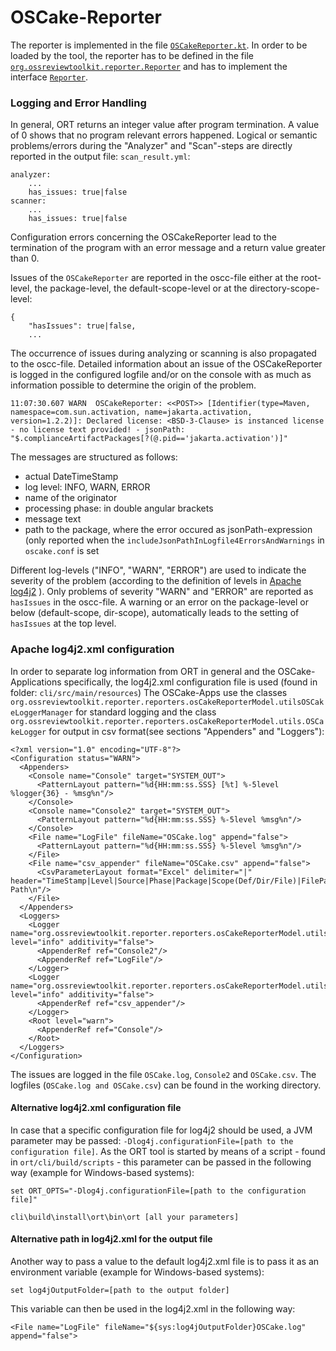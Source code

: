 # OSCake-Reporter

The reporter is implemented in the file [`OSCakeReporter.kt`](https://github.com/telekom/ort/blob/oscake-reporter/reporter/src/main/kotlin/reporters/OSCakeReporter.kt). In order to be loaded by the tool, the reporter has to be defined in the file [`org.ossreviewtoolkit.reporter.Reporter`](https://github.com/telekom/ort/blob/oscake-reporter/reporter/src/main/resources/META-INF/services/org.ossreviewtoolkit.reporter.Reporter) and has to implement the interface [`Reporter`](https://github.com/telekom/ort/blob/oscake-reporter/reporter/src/main/kotlin/Reporter.kt).

### Logging and Error Handling
In general, ORT returns an integer value after program termination. A value of 0 shows that no program relevant errors happened. Logical or semantic problems/errors during the "Analyzer" and "Scan"-steps are directly reported in the output file: `scan_result.yml`:
```
analyzer:
    ...
    has_issues: true|false
scanner:
    ...
    has_issues: true|false
```

Configuration errors concerning the OSCakeReporter lead to the termination of the program with an error message and a return value greater than 0.

Issues of the `OSCakeReporter` are reported in the oscc-file either at the root-level, the package-level, the default-scope-level or at the directory-scope-level:
```
{
	"hasIssues": true|false,
	...
```
The occurrence of issues during analyzing or scanning is also propagated to the oscc-file. Detailed information about an issue of the OSCakeReporter is logged in the configured logfile and/or on the console with as much as information possible to determine the origin of the problem.

```
11:07:30.607 WARN  OSCakeReporter: <<POST>> [Identifier(type=Maven, namespace=com.sun.activation, name=jakarta.activation, version=1.2.2)]: Declared license: <BSD-3-Clause> is instanced license - no license text provided! - jsonPath: "$.complianceArtifactPackages[?(@.pid=='jakarta.activation')]"
```

The messages are structured as follows:
- actual DateTimeStamp
- log level: INFO, WARN, ERROR
- name of the originator
- processing phase: in double angular brackets
- message text
- path to the package, where the error occured as jsonPath-expression (only reported when the `includeJsonPathInLogfile4ErrorsAndWarnings` in `oscake.conf` is set 

Different log-levels ("INFO", "WARN", "ERROR") are used to indicate the severity of the problem (according to the definition of levels in [Apache log4j2](https://logging.apache.org/log4j/2.x/) ). Only problems of severity "WARN" and "ERROR" are reported as `hasIssues` in the oscc-file. A warning or an error on the package-level or below (default-scope, dir-scope), automatically leads to the setting of `hasIssues` at the top level.

### Apache log4j2.xml configuration
In order to separate log information from ORT in general and the OSCake-Applications specifically, the log4j2.xml configuration file is used (found in folder: `cli/src/main/resources`)
The OSCake-Apps use the classes `org.ossreviewtoolkit.reporter.reporters.osCakeReporterModel.utilsOSCakeLoggerManager` for standard logging and the class `org.ossreviewtoolkit.reporter.reporters.osCakeReporterModel.utils.OSCakeLogger` for output in csv format(see sections "Appenders" and "Loggers"):

```
<?xml version="1.0" encoding="UTF-8"?>
<Configuration status="WARN">
  <Appenders>
    <Console name="Console" target="SYSTEM_OUT">
      <PatternLayout pattern="%d{HH:mm:ss.SSS} [%t] %-5level %logger{36} - %msg%n"/>
    </Console>
    <Console name="Console2" target="SYSTEM_OUT">
      <PatternLayout pattern="%d{HH:mm:ss.SSS} %-5level %msg%n"/>
    </Console>
    <File name="LogFile" fileName="OSCake.log" append="false">
      <PatternLayout pattern="%d{HH:mm:ss.SSS} %-5level %msg%n"/>
    </File>
    <File name="csv_appender" fileName="OSCake.csv" append="false">
      <CsvParameterLayout format="Excel" delimiter="|"  header="TimeStamp|Level|Source|Phase|Package|Scope(Def/Dir/File)|FilePath|Message|Json-Path\n"/>
    </File>
  </Appenders>
  <Loggers>
    <Logger name="org.ossreviewtoolkit.reporter.reporters.osCakeReporterModel.utils.OSCakeLoggerManager" level="info" additivity="false">
      <AppenderRef ref="Console2"/>
      <AppenderRef ref="LogFile"/>
    </Logger>
    <Logger name="org.ossreviewtoolkit.reporter.reporters.osCakeReporterModel.utils.OSCakeLogger" level="info" additivity="false">
      <AppenderRef ref="csv_appender"/>
    </Logger>
    <Root level="warn">
      <AppenderRef ref="Console"/>
    </Root>
  </Loggers>
</Configuration>
```
The issues are logged in the file `OSCake.log`, `Console2` and `OSCake.csv`. The logfiles (`OSCake.log and OSCake.csv`) can be found in the working directory.

#### Alternative log4j2.xml configuration file
In case that a specific configuration file for log4j2 should be used, a JVM parameter may be passed: `-Dlog4j.configurationFile=[path to the configuration file]`.
As the ORT tool is started by means of a script - found in `ort/cli/build/scripts` - this parameter can be passed in the following way (example for Windows-based systems):
```
set ORT_OPTS="-Dlog4j.configurationFile=[path to the configuration file]"

cli\build\install\ort\bin\ort [all your parameters]
```

#### Alternative path in log4j2.xml for the output file
Another way to pass a value to the default log4j2.xml file is to pass it as an environment variable (example for Windows-based systems):

`set log4jOutputFolder=[path to the output folder]`

This variable can then be used in the log4j2.xml in the following way:

```
<File name="LogFile" fileName="${sys:log4jOutputFolder}OSCake.log" append="false">
```